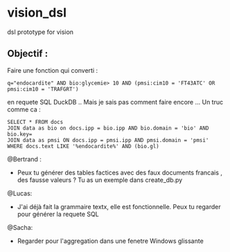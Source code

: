 # vision_dsl
dsl prototype for vision


## Objectif : 

Faire une fonction qui converti : 

```
q="endocardite" AND bio:glycemie> 10 AND (pmsi:cim10 = 'FT43ATC' OR pmsi:cim10 = 'TRAFGRT')
```

en requete SQL DuckDB .. Mais je sais pas comment faire encore ... 
Un truc comme ca : 

```
SELECT * FROM docs 
JOIN data as bio on docs.ipp = bio.ipp AND bio.domain = 'bio' AND bio.key=
JOIN data as pmsi ON docs.ipp = pmsi.ipp AND pmsi.domain = 'pmsi'
WHERE docs.text LIKE '%endocardite%' AND (bio.gl)

```


@Bertrand : 
- Peux tu générer des tables factices avec des faux documents francais , des fausse valeurs ? Tu as un exemple dans create_db.py

@Lucas: 
- J'ai déjà fait la grammaire textx, elle est fonctionnelle. Peux tu regarder pour générer la requete SQL 

@Sacha: 
- Regarder pour l'aggregation dans une fenetre Windows glissante 
